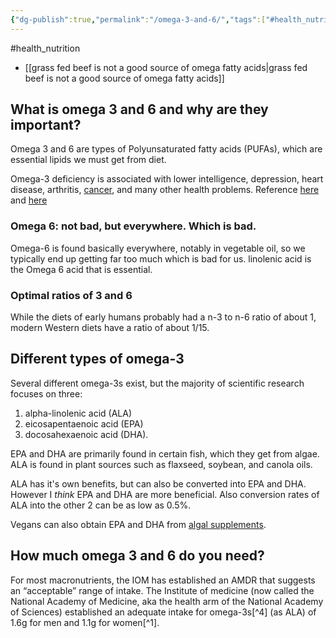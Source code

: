 ```yaml
---
{"dg-publish":true,"permalink":"/omega-3-and-6/","tags":["#health_nutrition"],"created":"2025-10-23T17:42:47.711+01:00","updated":"2025-10-23T18:06:08.730+01:00"}
---
```


#health_nutrition 

- [[grass fed beef is not a good source of omega fatty acids\|grass fed beef is not a good source of omega fatty acids]]

## What is omega 3 and 6 and why are they important?
Omega 3 and 6 are types of Polyunsaturated fatty acids (PUFAs), which are essential lipids we must get from diet. 

Omega-3 deficiency is associated with lower intelligence, depression, heart disease, arthritis, [cancer](https://www.healthline.com/nutrition/cancer-and-diet), and many other health problems. Reference [here](https://pubmed.ncbi.nlm.nih.gov/17876194/) and [here](https://onlinelibrary.wiley.com/doi/abs/10.1111/j.1365-277X.2004.00552.x)
### Omega 6: not bad, but everywhere. Which is bad.
Omega-6 is found basically everywhere, notably in vegetable oil, so we typically end up getting far too much which is bad for us. linolenic acid is the Omega 6 acid that is essential.
### Optimal ratios of 3 and 6
While the diets of early humans probably had a n-3 to n-6 ratio of about 1, modern Western diets have a ratio of about 1/15.

## Different types of omega-3
Several different omega-3s exist, but the majority of scientific research focuses on three: 
1. alpha-linolenic acid (ALA)
2. eicosapentaenoic acid (EPA)
3. docosahexaenoic acid (DHA). 

EPA and DHA are primarily found in certain fish, which they get from algae. ALA is found in plant sources such as flaxseed, soybean, and canola oils.

ALA has it's own benefits, but can also be converted into EPA and DHA. However I *think* EPA and DHA are more beneficial. Also conversion rates of ALA into the other 2 can be as low as 0.5%.

Vegans can also obtain EPA and DHA from [algal supplements](https://www.vegetology.com/en-us/blog/understanding-omega-3-why-epa-dha-are-superior-to-ala?srsltid=AfmBOor5-7op0mi2dLYofCESSHAGq134TpU9pGszwSm1HjwXW_YevL7G#:~:text=ALA%20needs%20to%20be,the%20body%20into%20Eicosapentaenoic).
## How much omega 3 and 6 do you need?
For most macronutrients, the IOM has established an AMDR that suggests an “acceptable” range of intake. The Institute of medicine (now called the National Academy of Medicine, aka the health arm of the National Academy of Sciences) established an adequate intake for omega-3s[^4] (as ALA) of 1.6g for men and 1.1g for women[^1].